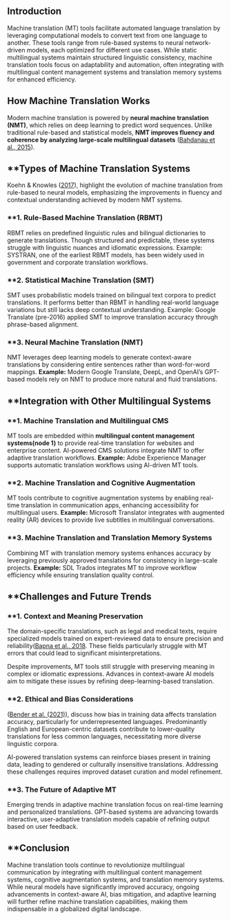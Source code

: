 ## **Introduction**

Machine translation (MT) tools facilitate automated language translation by leveraging computational models to convert text from one language to another. These tools range from rule-based systems to neural network-driven models, each optimized for different use cases. While static multilingual systems maintain structured linguistic consistency, machine translation tools focus on adaptability and automation, often integrating with multilingual content management systems and translation memory systems for enhanced efficiency.

## **How Machine Translation Works**

Modern machine translation is powered by **neural machine translation (NMT)**, which relies on deep learning to predict word sequences. Unlike traditional rule-based and statistical models, **NMT improves fluency and coherence by analyzing large-scale multilingual datasets** ([Bahdanau et al., 2015](https://arxiv.org/pdf/1409.0473.pdf)).


## **Types of Machine Translation Systems

Koehn & Knowles ([2017](https://aclanthology.org/W17-3204.pdf)), highlight the evolution of machine translation from rule-based to neural models, emphasizing the improvements in fluency and contextual understanding achieved by modern NMT systems.

### **1. Rule-Based Machine Translation (RBMT)
RBMT relies on predefined linguistic rules and bilingual dictionaries to generate translations. Though structured and predictable, these systems struggle with linguistic nuances and idiomatic expressions.
Example: SYSTRAN, one of the earliest RBMT models, has been widely used in government and corporate translation workflows.

### **2. Statistical Machine Translation (SMT)
SMT uses probabilistic models trained on bilingual text corpora to predict translations. It performs better than RBMT in handling real-world language variations but still lacks deep contextual understanding.
Example: Google Translate (pre-2016) applied SMT to improve translation accuracy through phrase-based alignment.

### **3. Neural Machine Translation (NMT)
NMT leverages deep learning models to generate context-aware translations by considering entire sentences rather than word-for-word mappings.
**Example:** Modern Google Translate, DeepL, and OpenAI’s GPT-based models rely on NMT to produce more natural and fluid translations.

## **Integration with Other Multilingual Systems

### **1. Machine Translation and Multilingual CMS
MT tools are embedded within **multilingual content management systems(node 1)** to provide real-time translation for websites and enterprise content. AI-powered CMS solutions integrate NMT to offer adaptive translation workflows.
**Example:**  Adobe Experience Manager supports automatic translation workflows using AI-driven MT tools.

### **2. Machine Translation and Cognitive Augmentation
MT tools contribute to cognitive augmentation systems by enabling real-time translation in communication apps, enhancing accessibility for multilingual users.
**Example:**  Microsoft Translator integrates with augmented reality (AR) devices to provide live subtitles in multilingual conversations.

### **3. Machine Translation and Translation Memory Systems
Combining MT with translation memory systems enhances accuracy by leveraging previously approved translations for consistency in large-scale projects.
**Example:**  SDL Trados integrates MT to improve workflow efficiency while ensuring translation quality control.

## **Challenges and Future Trends

### **1. Context and Meaning Preservation
The domain-specific translations, such as legal and medical texts, require specialized models trained on expert-reviewed data to ensure precision and reliability([Bapna et al., 2018](https://arxiv.org/pdf/1804.09849.pdf). These fields particularly struggle with MT errors that could lead to significant misinterpretations.

Despite improvements, MT tools still struggle with preserving meaning in complex or idiomatic expressions. Advances in context-aware AI models aim to mitigate these issues by refining deep-learning-based translation.

### **2. Ethical and Bias Considerations
([Bender et al. (2021)](https://dl.acm.org/doi/10.1145/3442188.3445922)), discuss how bias in training data affects translation accuracy, particularly for underrepresented languages. Predominantly English and European-centric datasets contribute to lower-quality translations for less common languages, necessitating more diverse linguistic corpora.

AI-powered translation systems can reinforce biases present in training data, leading to gendered or culturally insensitive 
translations. Addressing these challenges requires improved dataset curation and model refinement.

### **3. The Future of Adaptive MT
Emerging trends in adaptive machine translation focus on real-time learning and personalized translations. GPT-based systems are advancing towards interactive, user-adaptive translation models capable of refining output based on user feedback.

## **Conclusion
Machine translation tools continue to revolutionize multilingual communication by integrating with multilingual content management systems, cognitive augmentation systems, and translation memory systems. While neural models have significantly improved accuracy, ongoing advancements in context-aware AI, bias mitigation, and adaptive learning will further refine machine translation capabilities, making them indispensable in a globalized digital landscape.




